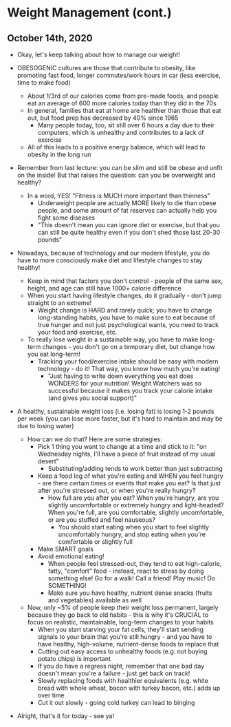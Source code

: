 # Weight Management (cont.)

## October 14th, 2020

-   Okay, let's keep talking about how to manage our weight!

-   OBESOGENIC cultures are those that contribute to obesity, like promoting fast food, longer commutes/work hours in car (less exercise, time to make food)
    -   About 1/3rd of our calories come from pre-made foods, and people eat an average of 600 more calories today than they did in the 70s
    -   In general, families that eat at home are healthier than those that eat out, but food prep has decreased by 40% since 1965
        -   Many people today, too, sit still over 6 hours a day due to their computers, which is unhealthy and contributes to a lack of exercise
    -   All of this leads to a positive energy balance, which will lead to obesity in the long run

-   Remember from last lecture: you can be slim and still be obese and unfit on the inside! But that raises the question: can you be overweight and healthy?
    -   In a word, YES! "Fitness is MUCH more important than thinness"
        -   Underweight people are actually MORE likely to die than obese people, and some amount of fat reserves can actually help you fight some diseases
        -   "This doesn't mean you can ignore diet or exercise, but that you can still be quite healthy even if you don't shed those last 20-30 pounds"

-   Nowadays, because of technology and our modern lifestyle, you do have to more consciously make diet and lifestyle changes to stay healthy!
    -   Keep in mind that factors you don't control - people of the same sex, height, and age can still have 1000+ calorie difference
    -   When you start having lifestyle changes, do it gradually - don't jump straight to an extreme!
        -   Weight change is HARD and rarely quick; you have to change long-standing habits, you have to make sure to eat because of true hunger and not just psychological wants, you need to track your food and exercise, etc.
    -   To really lose weight in a sustainable way, you have to make long-term changes - you don't go on a temporary diet, but change how you eat long-term!
        -   Tracking your food/exercise intake should be easy with modern technology - do it! That way, you know how much you're eating!
            -   "Just having to write down everything you eat does WONDERS for your nutrition! Weight Watchers was so successful because it makes you track your calorie intake (and gives you social support)"

-   A healthy, sustainable weight loss (i.e. losing fat) is losing 1-2 pounds per week (you can lose more faster, but it's hard to maintain and may be due to losing water)
    -   How can we do that? Here are some strategies:
        -   Pick 1 thing you want to change at a time and stick to it: "on Wednesday nights, I'll have a piece of fruit instead of my usual desert"
            -   Substituting/adding tends to work better than just subtracting
        -   Keep a food log of what you're eating and WHEN you feel hungry - are there certain times or events that make you eat? Is that just after you're stressed out, or when you're really hungry?
            -   How full are you after you eat? When you're hungry, are you slightly uncomfortable or extremely hungry and light-headed? When you're full, are you comfortable, slightly uncomfortable, or are you stuffed and feel nauseous?
                -   You should start eating when you start to feel slightly uncomfortably hungry, and stop eating when you're comfortable or slightly full
        -   Make SMART goals
        -   Avoid emotional eating!
            -   When people feel stressed-out, they tend to eat high-calorie, fatty, "comfort" food - instead, react to stress by doing something else! Go for a walk! Call a friend! Play music! Do SOMETHING!
            -   Make sure you have healthy, nutrient dense snacks (fruits and vegetables) available as well
    -   Now, only ~5% of people keep their weight loss permanent, largely because they go back to old habits - this is why it's CRUCIAL to focus on realistic, maintainable, long-term changes to your habits
        -   When you start starving your fat cells, they'll start sending signals to your brain that you're still hungry - and you have to have healthy, high-volume, nutrient-dense foods to replace that
        -   Cutting out easy access to unhealthy foods (e.g. not buying potato chips) is important
        -   If you do have a regress night, remember that one bad day doesn't mean you're a failure - just get back on track!
        -   Slowly replacing foods with healthier equivalents (e.g. white bread with whole wheat, bacon with turkey bacon, etc.) adds up over time
        -   Cut it out slowly - going cold turkey can lead to binging

-   Alright, that's it for today - see ya!
